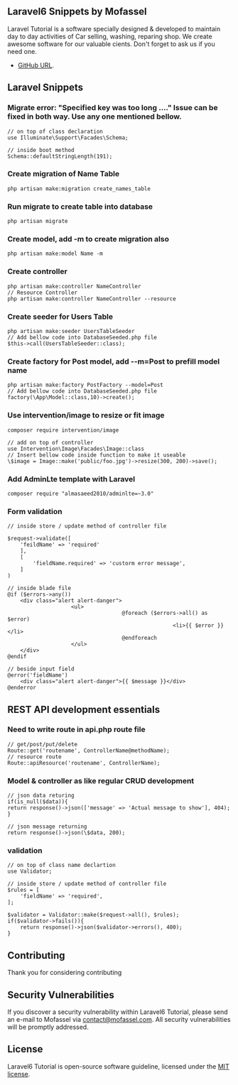 ## Laravel6 Snippets by Mofassel

Laravel Tutorial is a software specially designed & developed to maintain day to day activities of Car selling, washing, reparing shop. We create awesome software for our valuable cients. Don't forget to ask us if you need one.

- [GitHub URL](https://github.com/mofasseldotcom/laravel6-tutorial).

## Laravel Snippets

### Migrate error: "Specified key was too long ...." Issue can be fixed in both way. Use any one mentioned bellow.

    // on top of class declaration
    use Illuminate\Support\Facades\Schema;

    // inside boot method
    Schema::defaultStringLength(191);

### Create migration of Name Table

    php artisan make:migration create_names_table

### Run migrate to create table into database

    php artisan migrate

### Create model, add -m to create migration also

    php artisan make:model Name -m

### Create controller

    php artisan make:controller NameController
    // Resource Controller
    php artisan make:controller NameController --resource

### Create seeder for Users Table

    php artisan make:seeder UsersTableSeeder
    // Add bellow code into DatabaseSeeded.php file
    $this->call(UsersTableSeeder::class);

### Create factory for Post model, add --m=Post to prefill model name

    php artisan make:factory PostFactory --model=Post
    // Add bellow code into DatabaseSeeded.php file
    factory(\App\Model::class,10)->create();

### Use intervention/image to resize or fit image

    composer require intervention/image

    // add on top of controller
    use Intervention\Image\Facades\Image::class
    // Insert bellow code inside function to make it useable
    \$image = Image::make('public/foo.jpg')->resize(300, 200)->save();

### Add AdminLte template with Laravel

    composer require "almasaeed2010/adminlte=~3.0"

### Form validation

    // inside store / update method of controller file

    $request->validate([
    	'feildName' => 'required'
    	],
    	[
    		'fieldName.required' => 'custorm error message',
    	]
    )

    // inside blade file
    @if ($errors->any())
    	<div class="alert alert-danger">
    					<ul>
    									@foreach ($errors->all() as $error)
    													<li>{{ $error }}</li>
    									@endforeach
    					</ul>
    	</div>
    @endif

    // beside input field
    @error('fieldName')
    	<div class="alert alert-danger">{{ $message }}</div>
    @enderror

## REST API development essentials

### Need to write route in api.php route file

    // get/post/put/delete
    Route::get('routename', ControllerName@methodName);
    // resource route
    Route::apiResource('routename', ControllerName);

### Model & controller as like regular CRUD development

    // json data returing
    if(is_null($data)){
    return response()->json(['message' => 'Actual message to show'], 404);
    }

    // json message returning
    return response()->json(\$data, 200);

### validation

    // on top of class name declartion
    use Validator;

    // inside store / update method of controller file
    $rules = [
    	'fieldName' => 'required',
    ];

    $validator = Validator::make($request->all(), $rules);
    if($validator->fails()){
    	return response()->json($validator->errors(), 400);
    }

## Contributing

Thank you for considering contributing

## Security Vulnerabilities

If you discover a security vulnerability within Laravel6 Tutorial, please send an e-mail to Mofassel via [contact@mofassel.com](mailto:contact@mofassel.com). All security vulnerabilities will be promptly addressed.

## License

Laravel6 Tutorial is open-source software guideline, licensed under the [MIT license](https://opensource.org/licenses/MIT).

